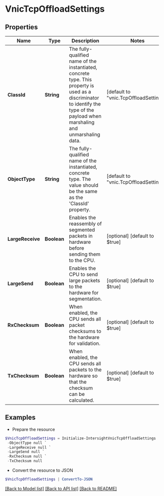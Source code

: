 # VnicTcpOffloadSettings
## Properties

Name | Type | Description | Notes
------------ | ------------- | ------------- | -------------
**ClassId** | **String** | The fully-qualified name of the instantiated, concrete type. This property is used as a discriminator to identify the type of the payload when marshaling and unmarshaling data. | [default to "vnic.TcpOffloadSettings"]
**ObjectType** | **String** | The fully-qualified name of the instantiated, concrete type. The value should be the same as the &#39;ClassId&#39; property. | [default to "vnic.TcpOffloadSettings"]
**LargeReceive** | **Boolean** | Enables the reassembly of segmented packets in hardware before sending them to the CPU. | [optional] [default to $true]
**LargeSend** | **Boolean** | Enables the CPU to send large packets to the hardware for segmentation. | [optional] [default to $true]
**RxChecksum** | **Boolean** | When enabled, the CPU sends all packet checksums to the hardware for validation. | [optional] [default to $true]
**TxChecksum** | **Boolean** | When enabled, the CPU sends all packets to the hardware so that the checksum can be calculated. | [optional] [default to $true]

## Examples

- Prepare the resource
```powershell
$VnicTcpOffloadSettings = Initialize-IntersightVnicTcpOffloadSettings  -ClassId null `
 -ObjectType null `
 -LargeReceive null `
 -LargeSend null `
 -RxChecksum null `
 -TxChecksum null
```

- Convert the resource to JSON
```powershell
$VnicTcpOffloadSettings | ConvertTo-JSON
```

[[Back to Model list]](../README.md#documentation-for-models) [[Back to API list]](../README.md#documentation-for-api-endpoints) [[Back to README]](../README.md)

